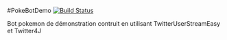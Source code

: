 #PokeBotDemo
[![Build Status](https://travis-ci.org/IUTInfoAix/PokeBotBot.png?branch=master)](https://travis-ci.org/IUTInfoAix/PokeBotBot)


Bot pokemon de démonstration contruit en utilisant TwitterUserStreamEasy et Twitter4J